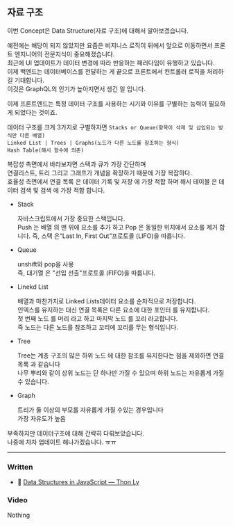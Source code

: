 ## 자료 구조

이번 Concept은 Data Structure(자료 구조)에 대해서 알아보겠습니다.<br>

예전에는 해당이 되지 않았지만 요즘은 비지니스 로직이 뒤에서 앞으로 이동하면서 프론트 엔지니어의 전문지식이 중요해졌습니다.<br>
최근에 UI 업데이트가 데이터 변경에 따라 반응하는 패러다임이 유행하고 있습니다.<br>
이제 백엔드는 데이터베이스를 전달하는 게 끝으로 프론트에서 컨트롤러 로직을 처리하길 기대합니다.<br>
이것은 GraphQL의 인기가 높아지면서 생긴 일 입니다.<br>

이제 프론트엔드는 특정 데이터 구조를 사용하는 시기와 이유를 구별하는 능력이 필요하게 되었다는 것이죠.<br>

데이터 구조를 크게 3가지로 구별하자면
`Stacks or Queue(항목이 삭제 및 삽입되는 방식만 다른 배열)`<br>
`Linked List | Trees | Graphs(노드가 다른 노드를 참조하는 형식)`<br>
`Hash Table(해시 함수에 의존)`<br>

복잡성 측면에서 바라보자면 스택과 큐가 가장 간단하며<br>
연결리스트, 트리 그리고 그래프가 개념을 확장하기 때문에 가장 복잡하다.<br>
효율성 측면에서 연결 목록 은 데이터 기록 및 저장 에 가장 적합 하며 해시 테이블 은 데이터 검색 및 검색 에 가장 적합 합니다.<br>

- Stack

  자바스크립트에서 가장 중요한 스택입니다.<br>
  Push 는 배열 의 맨 위에 요소를 추가 하고 Pop 은 동일한 위치에서 요소를 제거 합니다. 즉, 스택 은“Last In, First Out”프로토콜 (LIFO)을 따릅니다.<br>

- Queue

  unshift와 pop을 사용<br>
  즉, 대기열 은 "선입 선출"프로토콜 (FIFO)을 따릅니다.<br>

- Linekd List

  배열과 마찬가지로 Linked Lists데이터 요소를 순차적으로 저장합니다.<br>
  인덱스를 유지하는 대신 연결 목록은 다른 요소에 대한 포인터 를 유지합니다.<br>
  첫 번째 노드 를 머리 라고 하고 마지막 노드 를 꼬리 라고합니다.<br>
  즉 노드는 다른 노드를 참조하고 꼬리에 꼬리를 무는 형식입니다.<br>

- Tree

  Tree는 계층 구조의 많은 하위 노드 에 대한 참조를 유지한다는 점을 제외하면 연결 목록 과 같습니다<br>
  나무 뿌리와 같이 상위 노드는 단 하나만 가질 수 있으며 하위 노드는 자유롭게 가질 수 있습니다.<br>

- Graph

  트리가 둘 이상의 부모를 자유롭게 가질 수있는 경우입니다<br>
  가장 자유도가 높음<br>

부족하지만 데이터구조에 대해 간략히 다뤄보았습니다.<br>
나중에 차차 업데이트 해나가겠습니다. ㅠㅠ

---

### Written

- 📜 [Data Structures in JavaScript — Thon Ly](https://medium.com/siliconwat/data-structures-in-javascript-1b9aed0ea17c)

### Video

Nothing
